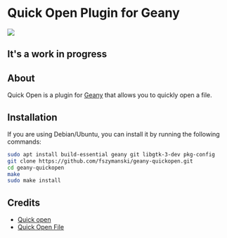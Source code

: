 # Quick Open Plugin for Geany

![](https://user-images.githubusercontent.com/25827968/93984263-dc7dda80-fd83-11ea-8513-c396f1278b0a.png)

## It's a work in progress

## About

Quick Open is a plugin for [Geany](https://www.geany.org/) that allows you to quickly open a file.

## Installation

If you are using Debian/Ubuntu, you can install it by running the following commands:
```sh
sudo apt install build-essential geany git libgtk-3-dev pkg-config
git clone https://github.com/fszymanski/geany-quickopen.git
cd geany-quickopen
make
sudo make install
```

## Credits

* [Quick open](https://help.gnome.org/users/gedit/stable/gedit-plugins-quick-open.html.en)
* [Quick Open File](https://plugins.geany.org/quick_open_file.html)
